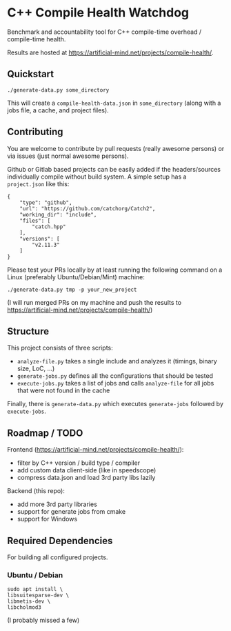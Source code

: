 # C++ Compile Health Watchdog

Benchmark and accountability tool for C++ compile-time overhead / compile-time health.

Results are hosted at https://artificial-mind.net/projects/compile-health/.


## Quickstart

```
./generate-data.py some_directory
```

This will create a `compile-health-data.json` in `some_directory` (along with a jobs file, a cache, and project files).

## Contributing

You are welcome to contribute by pull requests (really awesome persons) or via issues (just normal awesome persons).

Github or Gitlab based projects can be easily added if the headers/sources individually compile without build system.
A simple setup has a `project.json` like this:
```
{
    "type": "github",
    "url": "https://github.com/catchorg/Catch2",
    "working_dir": "include",
    "files": [
        "catch.hpp"
    ],
    "versions": [
        "v2.11.3"
    ]
}
```

Please test your PRs locally by at least running the following command on a Linux (preferably Ubuntu/Debian/Mint) machine:

```
./generate-data.py tmp -p your_new_project
```

(I will run merged PRs on my machine and push the results to https://artificial-mind.net/projects/compile-health/)


## Structure

This project consists of three scripts:

* `analyze-file.py` takes a single include and analyzes it (timings, binary size, LoC, ...)
* `generate-jobs.py` defines all the configurations that should be tested
* `execute-jobs.py` takes a list of jobs and calls `analyze-file` for all jobs that were not found in the cache

Finally, there is `generate-data.py` which executes `generate-jobs` followed by `execute-jobs`.


## Roadmap / TODO

Frontend (https://artificial-mind.net/projects/compile-health/):

* filter by C++ version / build type / compiler
* add custom data client-side (like in speedscope)
* compress data.json and load 3rd party libs lazily

Backend (this repo):

* add more 3rd party libraries
* support for generate jobs from cmake
* support for Windows

## Required Dependencies

For building all configured projects.

### Ubuntu / Debian

```
sudo apt install \
libsuitesparse-dev \
libmetis-dev \
libcholmod3
```

(I probably missed a few)

